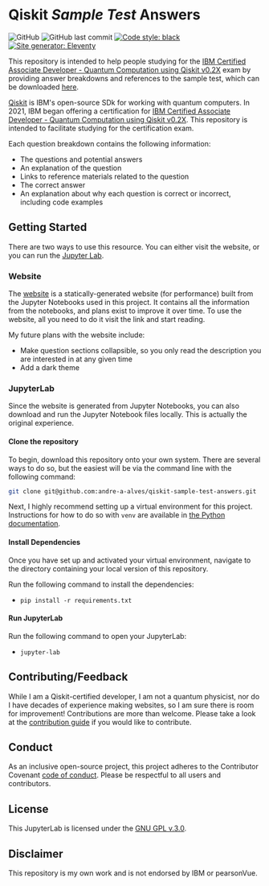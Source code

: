 # Qiskit _Sample Test_ Answers
![GitHub](https://img.shields.io/github/license/andre-a-alves/qiskit-sample-test-answers?style=flat-square)
![GitHub last commit](https://img.shields.io/github/last-commit/andre-a-alves/qiskit-sample-test-answers?style=flat-square)
[![Code style: black](https://img.shields.io/badge/code%20style-black-black?style=flat-square)](https://github.com/psf/black)
[![Site generator: Eleventy](https://img.shields.io/badge/site%20generator-Eleventy-blue?style=flat-square)](https://www.11ty.dev)

This repository is intended to help people studying for the [IBM Certified Associate Developer - Quantum Computation using Qiskit v0.2X](https://www.ibm.com/training/certification/C0010300) exam by providing answer breakdowns and references to the sample test, which can be downloaded [here](https://www.ibm.com/training/certification/C0010300).

[Qiskit](https://qiskit.org/) is IBM's open-source SDk for working with quantum computers.
In 2021, IBM began offering a certification for [IBM Certified Associate Developer - Quantum Computation using Qiskit v0.2X](https://www.ibm.com/training/certification/C0010300).
This repository is intended to facilitate studying for the certification exam.

Each question breakdown contains the following information:
* The questions and potential answers
* An explanation of the question
* Links to reference materials related to the question
* The correct answer
* An explanation about why each question is correct or incorrect, including code examples

## Getting Started
There are two ways to use this resource. You can either visit the website, or you can run the [Jupyter Lab](https://jupyter.org).

### Website
The [website](https://andre-a-alves.github.io/qiskit-sample-test-answers/) is a statically-generated website (for performance) built from the Jupyter Notebooks used in this project.
It contains all the information from the notebooks, and plans exist to improve it over time.
To use the website, all you need to do it visit the link and start reading.

My future plans with the website include:
* Make question sections collapsible, so you only read the description you are interested in at any given time
* Add a dark theme

### JupyterLab
Since the website is generated from Jupyter Notebooks, you can also download and run the Jupyter Notebook files locally.
This is actually the original experience.

#### Clone the repository
To begin, download this repository onto your own system.
There are several ways to do so, but the easiest will be via the command line with the following command:
```bash
git clone git@github.com:andre-a-alves/qiskit-sample-test-answers.git
```
Next, I highly recommend setting up a virtual environment for this project.
Instructions for how to do so with `venv` are available in [the Python documentation](https://docs.python.org/3/library/venv.html).

#### Install Dependencies
Once you have set up and activated your virtual environment, navigate to the directory containing your local version of this repository.

Run the following command to install the dependencies:
* `pip install -r requirements.txt`

#### Run JupyterLab
Run the following command to open your JupyterLab:
* `jupyter-lab`

## Contributing/Feedback
While I am a Qiskit-certified developer, I am not a quantum physicist, nor do I have decades of experience making websites, so I am sure there is room for improvement!
Contributions are more than welcome.
Please take a look at the [contribution guide](CONTRIBUTING.md) if you would like to contribute.

## Conduct
As an inclusive open-source project, this project adheres to the Contributor Covenant [code of conduct](CODE_OF_CONDUCT.md).
Please be respectful to all users and contributors.

## License
This JupyterLab is licensed under the [GNU GPL v.3.0](LICENSE). 

## Disclaimer
This repository is my own work and is not endorsed by IBM or pearsonVue.